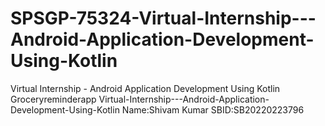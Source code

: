 # SPSGP-75324-Virtual-Internship---Android-Application-Development-Using-Kotlin
Virtual Internship - Android Application Development Using Kotlin
Groceryreminderapp
Virtual-Internship---Android-Application-Development-Using-Kotlin Name:Shivam Kumar SBID:SB20220223796
